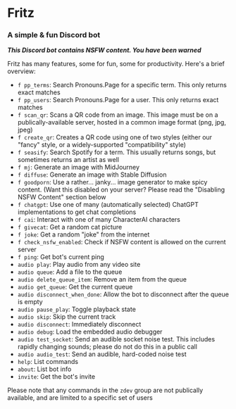 # Fritz
### A simple & fun Discord bot

***This Discord bot contains NSFW content. You have been warned***

Fritz has many features, some for fun, some for productivity. Here's a brief overview:

- `f pp_terms`: Search Pronouns.Page for a specific term. This only returns exact matches
- `f pp_users`: Search Pronouns.Page for a user. This only returns exact matches
- `f scan_qr`: Scans a QR code from an image. This image must be on a publically-available server, hosted in a common image format (png, jpg, jpeg)
- `f create_qr`: Creates a QR code using one of two styles (either our "fancy" style, or a widely-supported "compatibility" style)
- `f seasify`: Search Spotify for a term. This usually returns songs, but sometimes returns an artist as well
- `f mj`: Generate an image with MidJourney
- `f diffuse`: Generate an image with Stable Diffusion
- `f goodporn`: Use a rather... janky... image generator to make spicy content. (Want this disabled on your server? Please read the "Disabling NSFW Content" section below
- `f chatgpt`: Use one of many (automatically selected) ChatGPT implementations to get chat completions
- `f cai`: Interact with one of many CharacterAI characters
- `f givecat`: Get a random cat picture
- `f joke`: Get a random "joke" from the internet
- `f check_nsfw_enabled`: Check if NSFW content is allowed on the current server
- `f ping`: Get bot's current ping
- `audio play`: Play audio from any video site
- `audio queue`: Add a file to the queue
- `audio delete_queue_item`: Remove an item from the queue
- `audio get_queue`: Get the current queue
- `audio disconnect_when_done`: Allow the bot to disconnect after the queue is empty
- `audio pause_play`: Toggle playback state
- `audio skip`: Skip the current track
- `audio disconnect`: Immediately disconnect
- `audio debug`: Load the embedded audio debugger
- `audio test_socket`: Send an audible socket noise test. This includes rapidly changing sounds; please do not do this in a public call
- `audio audio_test`: Send an audible, hard-coded noise test
- `help`: List commands
- `about`: List bot info
- `invite`: Get the bot's invite

Please note that any commands in the `zdev` group are not publically available, and are limited to a specific set of users
